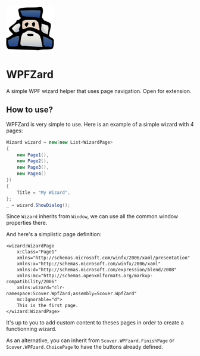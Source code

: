 ![WPFZard logo](wizard.png)
 
 # WPFZard

A simple WPF wizard helper that uses page navigation. Open for extension.

## How to use?

WPFZard is very simple to use. Here is an example of a simple wizard with 4 pages:

```csharp
Wizard wizard = new(new List<WizardPage>
{
    new Page1(),
    new Page2(),
    new Page3(),
    new Page4()
})
{
    Title = "My Wizard",
};
_ = wizard.ShowDialog();
```
Since ``Wizard`` inherits from ``Window``, we can use all the common window properties there.

And here's a simplistic page definition:

```xaml
<wizard:WizardPage
    x:Class="Page1"
    xmlns="http://schemas.microsoft.com/winfx/2006/xaml/presentation"
    xmlns:x="http://schemas.microsoft.com/winfx/2006/xaml"
    xmlns:d="http://schemas.microsoft.com/expression/blend/2008"
    xmlns:mc="http://schemas.openxmlformats.org/markup-compatibility/2006"
    xmlns:wizard="clr-namespace:Scover.WpfZard;assembly=Scover.WpfZard"
    mc:Ignorable="d">
    This is the first page.
</wizard:WizardPage>
```

It's up to you to add custom content to theses pages in order to create a functionning wizard.

As an alternative, you can inherit from ``Scover.WPFzard.FinishPage`` or ``Scover.WPFzard.ChoicePage`` to have the buttons already defined.
